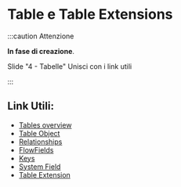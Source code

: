 
# Table e Table Extensions

:::caution Attenzione

**In fase di creazione**.

Slide "4 - Tabelle"
Unisci con i link utili

:::

## Link Utili:
* [Tables overview](https://learn.microsoft.com/it-it/dynamics365/business-central/dev-itpro/developer/devenv-tables-overview)
* [Table Object](https://learn.microsoft.com/it-it/dynamics365/business-central/dev-itpro/developer/devenv-table-object)
* [Relationships](https://learn.microsoft.com/it-it/dynamics365/business-central/dev-itpro/developer/devenv-set-relationships-between-tables)
* [FlowFields](https://learn.microsoft.com/it-it/dynamics365/business-central/dev-itpro/developer/devenv-flowfields)
* [Keys](https://learn.microsoft.com/it-it/dynamics365/business-central/dev-itpro/developer/devenv-table-keys)
* [System Field](https://learn.microsoft.com/it-it/dynamics365/business-central/dev-itpro/developer/devenv-table-system-fields)
* [Table Extension](https://learn.microsoft.com/it-it/dynamics365/business-central/dev-itpro/developer/devenv-table-ext-object)
